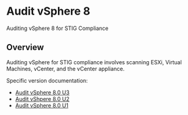# Audit vSphere 8
Auditing vSphere 8 for STIG Compliance

## Overview
Auditing vSphere for STIG compliance involves scanning ESXi, Virtual Machines, vCenter, and the vCenter appliance.

Specific version documentation:

* [Audit vSphere 8.0 U3](./audit8-0-u3.md)
* [Audit vShpere 8.0 U2](./audit8-0-u2.md)
* [Audit vSphere 8.0 U1](./audit8-0-u1.md)
